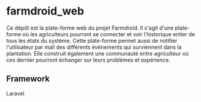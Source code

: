 # farmdroid_web
Ce dépôt est la plate-forme web du projet Farmdroid. Il s'agit d'une plate-forme où les agriculteurs pourront se connecter et voir l'historique entier de tous les états du système. Cette plate-forme permet aussi de notifier l'utilisateur par mail des différents événements qui surviennent dans la plantation. Elle construit également une communauté entre agriculteur où ces dernier pourront échanger sur leurs problèmes et expérience.

## Framework
Laravel
